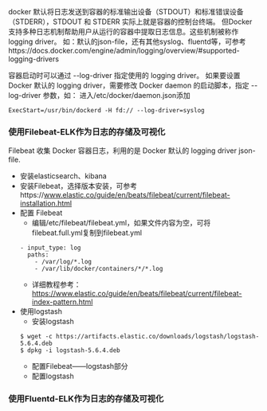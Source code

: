 docker 默认将日志发送到容器的标准输出设备（STDOUT）和标准错误设备（STDERR），STDOUT 和 STDERR 实际上就是容器的控制台终端。
但Docker 支持多种日志机制帮助用户从运行的容器中提取日志信息。这些机制被称作 logging driver。
如：默认的json-file，还有其他syslog、fluentd等，可参考https://docs.docker.com/engine/admin/logging/overview/#supported-logging-drivers

容器启动时可以通过 --log-driver 指定使用的 logging driver。
如果要设置 Docker 默认的 logging driver，需要修改 Docker daemon 的启动脚本，指定 --log-driver 参数，如：
进入/etc/docker/daemon.json添加
```
ExecStart=/usr/bin/dockerd -H fd:// --log-driver=syslog 
```
### 使用Filebeat-ELK作为日志的存储及可视化
 Filebeat 收集 Docker 容器日志，利用的是 Docker 默认的 logging driver json-file.
-   安装elasticsearch、kibana
-   安装Filebeat，选择版本安装，可参考https://www.elastic.co/guide/en/beats/filebeat/current/filebeat-installation.html
-   配置 Filebeat
    -   编辑/etc/filebeat/filebeat.yml，如果文件内容为空，可将filebeat.full.yml复制到filebeat.yml
    ```
    - input_type: log
      paths:
        - /var/log/*.log
        - /var/lib/docker/containers/*/*.log
    ```
    -   详细教程参考：https://www.elastic.co/guide/en/beats/filebeat/current/filebeat-index-pattern.html
-   使用logstash
    -   安装logstash
    ```
    $ wget -c https://artifacts.elastic.co/downloads/logstash/logstash-5.6.4.deb
    $ dpkg -i logstash-5.6.4.deb
    ```
    -   配置Filebeat——logstash部分
    -   配置logstash

### 使用Fluentd-ELK作为日志的存储及可视化
